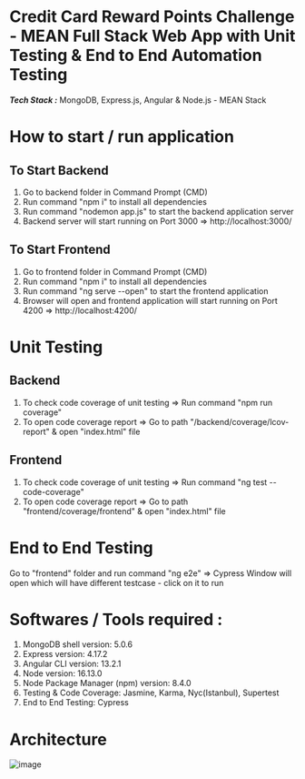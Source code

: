 # Credit Card Reward Points Challenge - MEAN Full Stack Web App with Unit Testing & End to End Automation Testing
***Tech Stack :*** MongoDB, Express.js, Angular & Node.js - MEAN Stack

# How to start / run application
## To Start Backend
1) Go to backend folder in Command Prompt (CMD)
2) Run command "npm i" to install all dependencies
3) Run command "nodemon app.js" to start the backend application server
4) Backend server will start running on Port 3000 => http://localhost:3000/
## To Start Frontend
1) Go to frontend folder in Command Prompt (CMD)
2) Run command "npm i" to install all dependencies
3) Run command "ng serve --open" to start the frontend application
4) Browser will open and frontend application will start running on Port 4200 => http://localhost:4200/

# Unit Testing
## Backend
1) To check code coverage of unit testing => Run command "npm run coverage"
2) To open code coverage report => Go to path "/backend/coverage/lcov-report" & open "index.html" file
## Frontend
1) To check code coverage of unit testing => Run command "ng test --code-coverage"
2) To open code coverage report => Go to path "frontend/coverage/frontend" & open "index.html" file

# End to End Testing
Go to "frontend" folder and run command "ng e2e" => Cypress Window will open which will have different testcase - click on it to run

# Softwares / Tools required :
1) MongoDB shell version: 5.0.6
2) Express version: 4.17.2
3) Angular CLI version: 13.2.1
4) Node version: 16.13.0
5) Node Package Manager (npm) version: 8.4.0
6) Testing & Code Coverage: Jasmine, Karma, Nyc(Istanbul), Supertest
7) End to End Testing: Cypress

# Architecture
![image](https://user-images.githubusercontent.com/26864799/153859926-2d72ded6-1f70-4444-af57-8ef52fd4ec5a.png)


